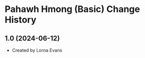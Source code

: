 Pahawh Hmong (Basic) Change History
====================

1.0 (2024-06-12)
----------------
* Created by Lorna Evans
